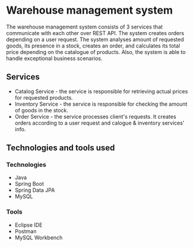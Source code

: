 # Warehouse management system
The warehouse management system consists of 3 services that communicate with each other over REST API. The system creates orders depending on a user request. The system analyses amount of requested goods, its presence in a stock, creates an order, and calculates its total price depending on the catalogue of products. Also, the system is able to handle exceptional business scenarios.
## Services
* Catalog Service - the service is responsible for retrieving actual prices for requested products.
* Inventory Service - the service is responsible for checking the amount of goods in the stock.
* Order Service - the service processes client's requests. It creates orders according to a user request and calogue & inventory services' info.
## Technologies and tools used
### Technologies
* Java
* Spring Boot
* Spring Data JPA
* MySQL
### Tools
* Eclipse IDE
* Postman
* MySQL Workbench
